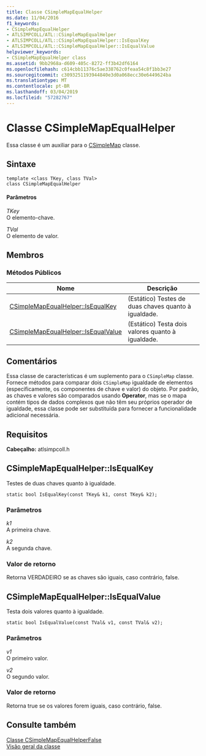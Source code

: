 ```yaml
---
title: Classe CSimpleMapEqualHelper
ms.date: 11/04/2016
f1_keywords:
- CSimpleMapEqualHelper
- ATLSIMPCOLL/ATL::CSimpleMapEqualHelper
- ATLSIMPCOLL/ATL::CSimpleMapEqualHelper::IsEqualKey
- ATLSIMPCOLL/ATL::CSimpleMapEqualHelper::IsEqualValue
helpviewer_keywords:
- CSimpleMapEqualHelper class
ms.assetid: 9bb2968a-d609-405c-8272-ff3b42df6164
ms.openlocfilehash: c614cbb11376c5ae338762c0feaa54c8f1bb3e27
ms.sourcegitcommit: c3093251193944840e3d0a068ecc30e6449624ba
ms.translationtype: MT
ms.contentlocale: pt-BR
ms.lasthandoff: 03/04/2019
ms.locfileid: "57282767"
---
```

# <a name="csimplemapequalhelper-class"></a>Classe CSimpleMapEqualHelper

Essa classe é um auxiliar para o [CSimpleMap](../../atl/reference/csimplemap-class.md) classe.

## <a name="syntax"></a>Sintaxe

```
template <class TKey, class TVal>
class CSimpleMapEqualHelper
```

#### <a name="parameters"></a>Parâmetros

*TKey*<br/>
O elemento-chave.

*TVal*<br/>
O elemento de valor.

## <a name="members"></a>Membros

### <a name="public-methods"></a>Métodos Públicos

|Nome|Descrição|
|----------|-----------------|
|[CSimpleMapEqualHelper::IsEqualKey](#isequalkey)|(Estático) Testes de duas chaves quanto à igualdade.|
|[CSimpleMapEqualHelper::IsEqualValue](#isequalvalue)|(Estático) Testa dois valores quanto à igualdade.|

## <a name="remarks"></a>Comentários

Essa classe de características é um suplemento para o `CSimpleMap` classe. Fornece métodos para comparar dois `CSimpleMap` igualdade de elementos (especificamente, os componentes de chave e valor) do objeto. Por padrão, as chaves e valores são comparados usando **Operator**, mas se o mapa contém tipos de dados complexos que não têm seu próprios operador de igualdade, essa classe pode ser substituída para fornecer a funcionalidade adicional necessária.

## <a name="requirements"></a>Requisitos

**Cabeçalho:** atlsimpcoll.h

##  <a name="isequalkey"></a>  CSimpleMapEqualHelper::IsEqualKey

Testes de duas chaves quanto à igualdade.

```
static bool IsEqualKey(const TKey& k1, const TKey& k2);
```

### <a name="parameters"></a>Parâmetros

*k1*<br/>
A primeira chave.

*k2*<br/>
A segunda chave.

### <a name="return-value"></a>Valor de retorno

Retorna VERDADEIRO se as chaves são iguais, caso contrário, false.

##  <a name="isequalvalue"></a>  CSimpleMapEqualHelper::IsEqualValue

Testa dois valores quanto à igualdade.

```
static bool IsEqualValue(const TVal& v1, const TVal& v2);
```

### <a name="parameters"></a>Parâmetros

*v1*<br/>
O primeiro valor.

*v2*<br/>
O segundo valor.

### <a name="return-value"></a>Valor de retorno

Retorna true se os valores forem iguais, caso contrário, false.

## <a name="see-also"></a>Consulte também

[Classe CSimpleMapEqualHelperFalse](../../atl/reference/csimplemapequalhelperfalse-class.md)<br/>
[Visão geral da classe](../../atl/atl-class-overview.md)
